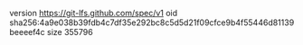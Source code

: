version https://git-lfs.github.com/spec/v1
oid sha256:4a9e038b39fdb4c7df35e292bc8c5d5d21f09cfce9b4f55446d81139beeeef4c
size 355796
